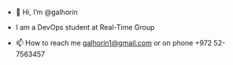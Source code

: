 - 👋 Hi, I’m @galhorin
- I am a DevOps student at Real-Time Group

- 📫 How to reach me galhorin1@gmail.com or on phone +972 52-7563457

<!---
galhorin1/galhorin1 is a ✨ special ✨ repository because its `README.md` (this file) appears on your GitHub profile.
You can click the Preview link to take a look at your changes.
--->
